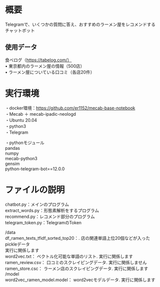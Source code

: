 # 概要
Telegramで、いくつかの質問に答え、おすすめのラーメン屋をレコメンドするチャットボット   
## 使用データ
食べログ（https://tabelog.com/）  
• 東京都内のラーメン屋の情報（500店）  
• ラーメン屋についている口コミ（各店20件）  

# 実行環境　　
・docker環境：https://github.com/er1152/mecab-base-notebook  
・Mecab ＋ mecab-ipadic-neologd   
・Ubuntu 20.04  
・python3  
・Telegram  

・pythonモジュール  
	pandas  
	numpy  
	mecab-python3  
	gensim  
	python-telegram-bot==12.0.0  

# ファイルの説明
chatbot.py：メインのプログラム  
extract_words.py：形態素解析をするプログラム  
recommend.py：レコメンド部分のプログラム  
telegram_token.py：TelegramのToken  

/data  
	df_ramen_texts_tfidf_sorted_top20：.
		店の関連単語上位20個などが入ったpickleデータ  
		実行に関係します  
	word2vec.txt：
		ベクトル化可能な単語のリスト.
		実行に関係します  
	ramen_review.csv：
		口コミのスクレイピングデータ.
		実行に関係しません  
	ramen_store.csc：
		ラーメン店のスクレイピングデータ.
		実行に関係します  
/model  
	word2vec_ramen_model.model：
		word2vecモデルデータ.
		実行に関係します  


